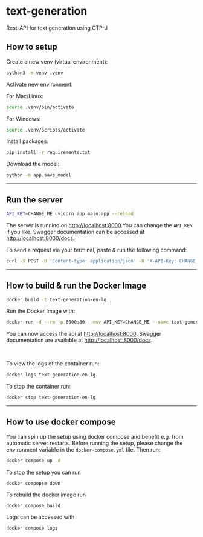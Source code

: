 # text-generation

Rest-API for text generation using GTP-J

## How to setup

Create a new venv (virtual environment):

```bash
python3 -m venv .venv
```

Activate new environment:

For Mac/Linux:

```bash
source .venv/bin/activate
```

For Windows:

```bash
source .venv/Scripts/activate
```

Install packages:

```bash
pip install -r requirements.txt
```

Download the model:

```bash
python -m app.save_model
```

---

## Run the server

```bash
API_KEY=CHANGE_ME uvicorn app.main:app --reload
```

The server is running on [http://localhost:8000](http://127.0.0.1:8000/).You can change the `API_KEY` if you like. Swagger documentation can be accessed at [http://localhost:8000/docs](http://127.0.0.1:8000/docs).

To send a request via your terminal, paste & run the following command:

```bash
curl -X POST -H 'Content-type: application/json' -H 'X-API-Key: CHANGE_ME' --data '{"text":"Hello, I am a language model"}' http://localhost:8000
```

---

## How to build & run the Docker Image

```bash
docker build -t text-generation-en-lg .
```

Run the Docker Image with:

```bash
docker run -d --rm -p 8000:80 --env API_KEY=CHANGE_ME --name text-generation-en-lg text-generation-en-lg
```

You can now access the api at [http://localhost:8000](http://127.0.0.1:8000/). Swagger documentation are available at [http://localhost:8000/docs](http://127.0.0.1:8000/docs).

<br/>

To view the logs of the container run:

```bash
docker logs text-generation-en-lg
```

To stop the container run:

```bash
docker stop text-generation-en-lg
```

---

## How to use docker compose

You can spin up the setup using docker compose and benefit e.g. from automatic server restarts. Before running the setup, please change the environment variable in the `docker-compose.yml` file. Then run:

```bash
docker compose up -d
```

To stop the setup you can run

```
docker compopse down
```

To rebuild the docker image run

```
docker compose build
```

Logs can be accessed with

```
docker compose logs
```
